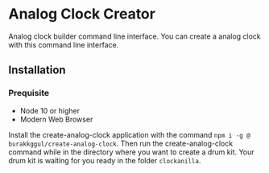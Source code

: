 # Analog Clock Creator

Analog clock builder command line interface. You can create a analog clock with this command line interface.

## Installation

### Prequisite

- Node 10 or higher
- Modern Web Browser

Install the create-analog-clock application with the command `npm i -g @ burakkggul/create-analog-clock`. Then run the create-analog-clock command while in the directory where you want to create a drum kit. Your drum kit is waiting for you ready in the folder `clockanilla`.
